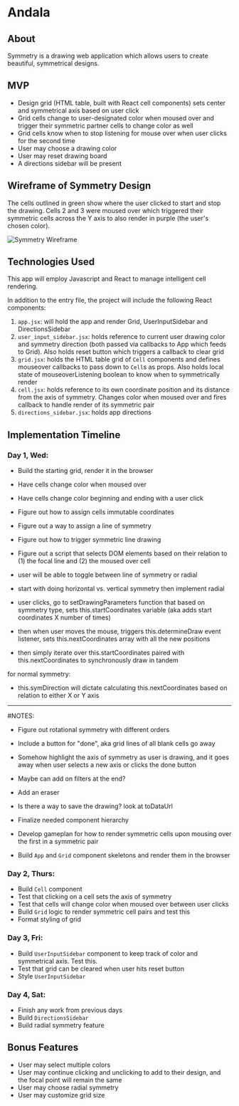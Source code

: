 # Andala

## About
Symmetry is a drawing web application which allows users to create beautiful, symmetrical designs.

## MVP
* Design grid (HTML table, built with React cell components) sets center and symmetrical axis based on user click
* Grid cells change to user-designated color when moused over and trigger their symmetric partner cells to change color as well
* Grid cells know when to stop listening for mouse over when user clicks for the second time
* User may choose a drawing color
* User may reset drawing board
* A directions sidebar will be present

## Wireframe of Symmetry Design
The cells outlined in green show where the user clicked to start and stop the drawing. Cells 2 and 3 were moused over which triggered their symmetric cells across the Y axis to also render in purple (the user's chosen color).

![Symmetry Wireframe](https://github.com/AliciaUnderhill/Symmetry/blob/master/images/Symmetry_wireframe.png)

## Technologies Used
This app will employ Javascript and React to manage intelligent cell rendering.

In addition to the entry file, the project will include the following React components:
1. `app.jsx`: will hold the app and render Grid, UserInputSidebar and DirectionsSidebar
2. `user_input_sidebar.jsx`: holds reference to current user drawing color and symmetry direction (both passed via callbacks to App which feeds to Grid). Also holds reset button which triggers a callback to clear grid
3. `grid.jsx`: holds the HTML table grid of `Cell` components and defines mouseover callbacks to pass down to `Cell`s as props. Also holds local state of mouseoverListening boolean to know when to symmetrically render
4. `cell.jsx`: holds reference to its own coordinate position and its distance from the axis of symmetry. Changes color when moused over and fires callback to handle render of its symmetric pair
5. `directions_sidebar.jsx`: holds app directions


## Implementation Timeline

### Day 1, Wed:
* Build the starting grid, render it in the browser
* Have cells change color when moused over
* Have cells change color beginning and ending with a user click
* Figure out how to assign cells immutable coordinates

* Figure out a way to assign a line of symmetry
* Figure out how to trigger symmetric line drawing

* Figure out a script that selects DOM elements based on their relation to (1) the focal line and (2) the moused over cell

* user will be able to toggle between line of symmetry or radial
* start with doing horizontal vs. vertical symmetry then implement radial

* user clicks, go to setDrawingParameters function that based on symmetry type, sets this.startCoordinates variable (aka adds start coordinates X number of times)
* then when user moves the mouse, triggers this.determineDraw event listener, sets this.nextCoordinates array with all the new positions
* then simply iterate over this.startCoordinates paired with this.nextCoordinates to synchronously draw in tandem

for normal symmetry:
* this.symDirection will dictate calculating this.nextCoordinates based on relation to either X or Y axis

-------
#NOTES:
* Figure out rotational symmetry with different orders
* Include a button for "done", aka grid lines of all blank cells go away
* Somehow highlight the axis of symmetry as user is drawing, and it goes away when user selects a new axis or clicks the done button
* Maybe can add on filters at the end?
* Add an eraser
* Is there a way to save the drawing? look at toDataUrl


* Finalize needed component hierarchy
* Develop gameplan for how to render symmetric cells upon mousing over the first in a symmetric pair
* Build `App` and `Grid` component skeletons and render them in the browser

### Day 2, Thurs:
* Build `Cell` component
* Test that clicking on a cell sets the axis of symmetry
* Test that cells will change color when moused over between user clicks
* Build `Grid` logic to render symmetric cell pairs and test this
* Format styling of grid

### Day 3, Fri:
* Build `UserInputSidebar` component to keep track of color and symmetrical axis. Test this.
* Test that grid can be cleared when user hits reset button
* Style `UserInputSidebar`

### Day 4, Sat:
* Finish any work from previous days
* Build `DirectionsSidebar`
* Build radial symmetry feature

## Bonus Features
* User may select multiple colors
* User may continue clicking and unclicking to add to their design, and the focal point will remain the same
* User may choose radial symmetry
* User may customize grid size
